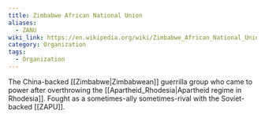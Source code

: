 ```yaml
---
title: Zimbabwe African National Union
aliases:
  - ZANU
wiki_link: https://en.wikipedia.org/wiki/Zimbabwe_African_National_Union
category: Organization
tags:
  - Organization
---
```

The China-backed [[Zimbabwe|Zimbabwean]] guerrilla group who came to power after overthrowing the [[Apartheid_Rhodesia|Apartheid regime in Rhodesia]]. Fought as a sometimes-ally sometimes-rival with the Soviet-backed [[ZAPU]].